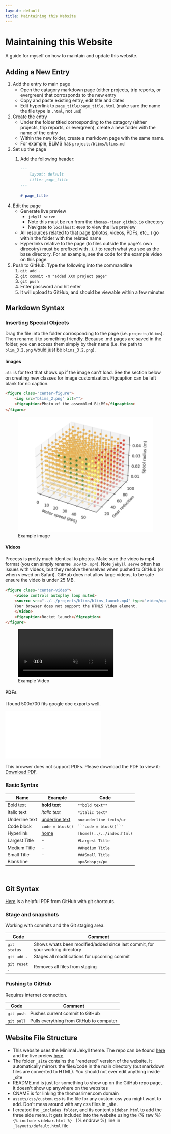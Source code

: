 ```yaml
---
layout: default
title: Maintaining this Website
---
```


# Maintaining this Website

A guide for myself on how to maintain and update this website.

## Adding a New Entry

1. Add the entry to main page
    - Open the catagory markdown page (either projects, trip reports, or evergreen) that corrosponds to the new entry
    - Copy and paste existing entry, edit title and dates
    - Edit hyperlink to ``` page_title/page_title.html ``` (make sure the name the file type is ```.html```, not ```.md```)
2. Create the entry
    - Under the folder titled corrosponding to the catagory (either projects, trip reports, or evergreen), create a new folder with the name of the entry
    - Within the new folder, create a markdown page with the same name.
    - For example, BLiMS has ```projects/blims/blims.md```
3. Set up the page
    1. Add the following header:  

        ```markdown
        ---  
            layout: default  
            title: page_title  
        ---  
    
        # page_title  
        ```
4. Edit the page
    - Generate live preview
        - ```jekyll serve```
        - Note this must be run from the ```thomas-rimer.github.io``` directory
        - Navigate to ```localhost:4000``` to view the live preview
    - All resources related to that page (photos, videos, PDFs, etc...) go within the folder with the related name
    - Hyperlinks relative to the page (to files outside the page's own direcotry) must be prefixed with ../../ to reach what you see as the base directory. For an example, see the code for the example video on this page.
5. Push to GitHub. Type the following into the commandline
    1. ```git add .```
    2. ```git commit -m "added XXX project page"```
    3. ```git push```
    4. Enter password and hit enter
    5. It will upload to GitHub, and should be viewable within a few minutes

## Markdown Syntax

### Inserting Special Objects
Drag the file into the folder corrosponding to the page (i.e. ```projects/blims```). Then rename it to something friendly. Because .md pages are saved in the folder, you can access them simply by their name (i.e. the path to ```blim_3.2.png``` would just be ```blims_3.2.png```).

#### Images
```alt``` is for text that shows up if the image can't load. See the section below on creating new classes for image customization. Figcaption can be left blank for no caption.

```html
<figure class="center-figure">
    <img src="blims_2.png" alt="">
    <figcaption>Photo of the assembled BLiMS</figcaption>
</figure>
```

<figure class="center-figure">
    <img src="../../projects/blims/blims_3.2.png" alt="">
    <figcaption>Example image</figcaption>
</figure>

#### Videos
Process is pretty much identical to photos. Make sure the video is mp4 format (you can simply rename ```.mov``` to ```.mp4```). Note ```jekyll serve``` often has issues with videos, but they resolve themselves when pushed to GitHub (or when viewed on Safari). GitHub does not allow large videos, to be safe ensure the video is under 25 MB.

```html
<figure class="center-video">
    <video controls autoplay loop muted>
    <source src="../../projects/blims/blims_launch.mp4" type="video/mp4">
    Your browser does not support the HTML5 Video element.
    </video>
    <figcaption>Rocket launch</figcaption>
</figure>
```

<figure class="center-video">
    <video controls autoplay loop muted>
    <source src="../../projects/blims/blims_launch.mp4" type="video/mp4">
    Your browser does not support the HTML5 Video element.
    </video>
    <figcaption>Example Video</figcaption>
</figure>

#### PDFs
I found 500x700 fits google doc exports well.

<object data="../../projects/blims/blims_tech_report.pdf" type="application/pdf" width="500px" height="700px">
    <embed src="../../projects/blims/blims_tech_report.pdf">
        <p>This browser does not support PDFs. Please download the PDF to view it: <a href="../../projects/blims/blims_tech_report.pdf">Download PDF</a>.</p>
    </embed>
</object>

### Basic Syntax

| Name    | Example | Code |
| -------- | ------- | ------- | 
| Bold text | **bold text** | ```**bold text**``` |
| Italic text | *italic text* | ```*italic text*``` |
| Underline text | <u>underline text</u> | ```<u>underline text</u>``` |
| Code block | ```code = block()``` | ```` ```code = block()``` ```` |
| Hyperlink | [home](../../index.html) | ```[home](../../index.html)``` |
| Largest Title | - | ```#Largest Title``` |
| Medium Title | - | ```##Medium Title``` |
| Small Title | - | ```###Small Title``` |
| Blank line |  | ```<p>&nbsp;</p>``` |

<p>&nbsp;</p>

## Git Syntax
[Here](https://education.github.com/git-cheat-sheet-education.pdf) is a helpful PDF from GitHub with git shortcuts.

### Stage and snapshots
Working with commits and the Git staging area.

| Code | Comment |
| ------- | ------- | 
| ```git status``` | Shows whats been modified/added since last commit, for your working directory |
| ```git add .``` | Stages all modifications for upcoming commit |
| ```git reset .``` | Removes all files from staging |

### Pushing to GitHub
Requires internet connection.

| Code | Comment |
| ------- | ------- | 
| ```git push``` | Pushes current commit to GitHub |
| ```git pull``` | Pulls everything from GitHub to computer |


## Website File Structure
- This website uses the Minimal Jekyll theme. The repo can be found [here](https://github.com/pages-themes/minimal) and the live preiew [here](https://pages-themes.github.io/minimal/)
- The folder ```_site``` contains the "rendered" version of the website. It automatically mirrors the files/code in the main directory (but markdown files are converted to HTML). You should not ever edit anything inside _site
- README.md is just for something to show up on the GitHub repo page, it doesn't show up anywhere on the websites
- CNAME is for linking the thomasrimer.com domain
- ```assets/css/custom.css``` is the file for any custom css you might want to add. Don't mess around with any css files in _site.
- I created the ```_includes folder```, and its content ```sidebar.html``` to add the three side menu. It gets included into the website using the {% raw %} ```{% include sidebar.html %} ``` {% endraw %} line in ```_layouts/default.html``` file